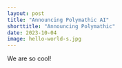 ```yaml
---
layout: post
title: "Announcing Polymathic AI"
shorttitle: "Announcing Polymathic"
date: 2023-10-04
image: hello-world-s.jpg
---
```


We are so cool!